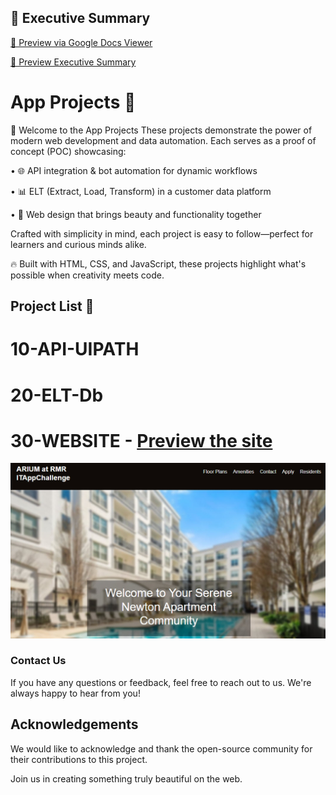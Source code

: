 ## 📄 Executive Summary

[📄 Preview via Google Docs Viewer](https://docs.google.com/viewer?url=https://docs.google.com/viewer?url=https://raw.githubusercontent.com/rhorn-rm-gh/rhorn-rm-app-project/main/RMR_Executive_Summary-ITAppChallenge2025_rh.pdf&embedded=true)

[📄 Preview Executive Summary](https://github.com/rhorn-rm-gh/rhorn-rm-app-project/blob/main/RMR_Executive_Summary-ITAppChallenge2025_rh.pdf)

# App Projects 🚀

👋 Welcome to the App Projects
These projects demonstrate the power of modern web development and data automation. Each serves as a proof of concept (POC) showcasing:

•	🌐 API integration & bot automation for dynamic workflows

•	📊 ELT (Extract, Load, Transform) in a customer data platform

•	🎨 Web design that brings beauty and functionality together

Crafted with simplicity in mind, each project is easy to follow—perfect for learners and curious minds alike.

🔥 Built with HTML, CSS, and JavaScript, these projects highlight what's possible when creativity meets code.

## Project List 📜
# 10-API-UIPATH 

# 20-ELT-Db 

# 30-WEBSITE - [Preview the site](https://rhorn-rm-gh.github.io/rhorn-rm-app-project/)

![image info](preview-rhorn-rm.jpg)

### Contact Us

If you have any questions or feedback, feel free to reach out to us. We're always happy to hear from you!

## Acknowledgements

We would like to acknowledge and thank the open-source community for their contributions to this project.

Join us in creating something truly beautiful on the web.
